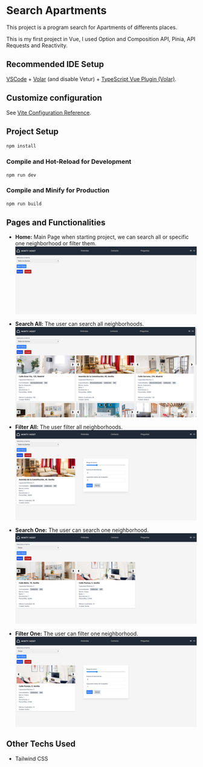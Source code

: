# Search Apartments

This project is a program search for Apartments of differents places.

This is my first project in Vue, I used Option and Composition API, Pinia, API Requests and Reactivity.

## Recommended IDE Setup

[VSCode](https://code.visualstudio.com/) + [Volar](https://marketplace.visualstudio.com/items?itemName=Vue.volar) (and disable Vetur) + [TypeScript Vue Plugin (Volar)](https://marketplace.visualstudio.com/items?itemName=Vue.vscode-typescript-vue-plugin).

## Customize configuration

See [Vite Configuration Reference](https://vitejs.dev/config/).

## Project Setup

```sh
npm install
```

### Compile and Hot-Reload for Development

```sh
npm run dev
```

### Compile and Minify for Production

```sh
npm run build
```
## Pages and Functionalities

- **Home:** Main Page when starting project, we can search all or specific one neighborhood or filter them.
![](./src/assets/documentation/home.png)

- **Search All:** The user can search all neighborhoods.
![](./src/assets/documentation/search_neighborhood.png)

- **Filter All:** The user filter all neighborhoods.
![](./src/assets/documentation/filter_all_neighborhoods.png)

- **Search One:** The user can search one neighborhood.
![](./src/assets/documentation/search_one_neighborhood.png)

- **Filter One:** The user can filter one neighborhood.
![](./src/assets/documentation/filter_one_neighborhood.png)

## Other Techs Used

- Tailwind CSS
